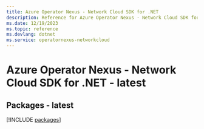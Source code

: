 ```yaml
---
title: Azure Operator Nexus - Network Cloud SDK for .NET
description: Reference for Azure Operator Nexus - Network Cloud SDK for .NET
ms.date: 12/19/2023
ms.topic: reference
ms.devlang: dotnet
ms.service: operatornexus-networkcloud
---
```

# Azure Operator Nexus - Network Cloud SDK for .NET - latest
## Packages - latest
[!INCLUDE [packages](operator-nexus---network-cloud-index.md)]